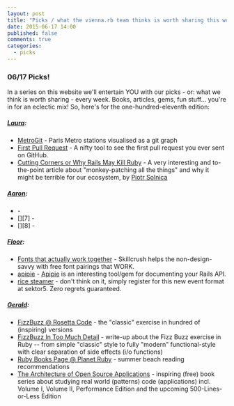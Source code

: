 ```yaml
---
layout: post
title: "Picks / what the vienna.rb team thinks is worth sharing this week"
date: 2015-06-17 14:00
published: false
comments: true
categories:
  - picks
---
```


### 06/17 Picks!

In a series on this website we'll entertain YOU with our picks - or: what we think is worth sharing - every week.
Books, articles, gems, fun stuff... you're in for an eclectic mix! So, here's for the one-hundred-eleventh edition:

##### [Laura][1]:
- [MetroGit][2] - Paris Metro stations visualised as a git graph
- [First Pull Request][3] - A nifty tool to see the first pull request you ever sent on GitHub.
- [Cutting Corners or Why Rails May Kill Ruby][4] - A very interesting and to-the-point article about "monkey-patching all the things" and why it might be terrible for our ecosystem, by [Piotr Solnica](https://twitter.com/_solnic_)

##### [Aaron][5]:
- [][6] -
- [][7] -
- [][8] -


##### [Floor][9]:
- [Fonts that actually work together][10] - Skillcrush helps the non-design-savvy with free font pairings that WORK.
- [apipie][11] - [Apipie](https://github.com/Apipie/apipie-rails) is an interesting tool/gem for documenting your Rails API.
- [rice steamer][12] - don't think on it, simply register for this new event format at sektor5. Zero regrets guaranteed.

##### [Gerald](https://github.com/geraldb):
- [FizzBuzz @ Rosetta Code](http://rosettacode.org/wiki/FizzBuzz) - the "classic" exercise in hundred of (inspiring) versions
- [FizzBuzz In Too Much Detail](http://www.tomdalling.com/blog/software-design/fizzbuzz-in-too-much-detail) - write-up about the Fizz Buzz exercise in Ruby -- from simple "classic" style to fully "modern" functional-style with clear separation of side effects (i/o functions)
- [Ruby Books Page @ Planet Ruby](http://planetruby.github.io/books) - summer beach reading recommendations
- [The Architecture of Open Source Applications](http://aosabook.org) - inspiring (free) book series about studying real world (patterns) code (applications) incl. Volume I, Volume II, Performance Edition and
  the upcoming 500-Lines-or-Less Edition


[1]: http://www.twitter.com/alicetragedy
[2]: https://github.com/vbarbaresi/MetroGit
[3]: http://firstpr.me/
[4]: http://solnic.eu/2015/06/06/cutting-corners-or-why-rails-may-kill-ruby.html
[5]: http://www.twitter.com/mraaroncruz
[6]:
[7]:
[9]: http://www.twitter.com/floordrees
[10]: http://skillcrush.com/2015/06/11/8-free-font-pairings/
[11]: http://ilyabylich.svbtle.com/apipie-amazing-tool-for-documenting-your-rails-api
[12]: https://www.eventbrite.co.uk/e/rice-steamer-tickets-17316927396
